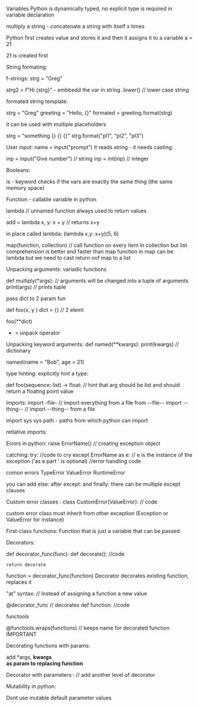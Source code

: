 Variables 
Python is dynamically typed, no explicit type is required in variable declaration 

multiply a string - concatenate a string with itself x times 

Python first creates value and stores it and then it assigns it to a variable 
a = 21 

21 is created first 


String formating: 

f-strings: 
strg = "Greg"

strg2 = f"Hi {strg}"  - embbedd the var in string 
.lower() // lower case string 

formated string template:

strg = "Greg"
greeting = "Hello, {}"
formated = greeting.format(strg)

it can be used with multiple placeholders 

strg = "something {} {} {}"
strg.format("pl1", "pl2", "pl3")


User input: 
name = input("prompt") 
It reads string - it needs casting: 

inp  = input("Give number") // string 
inp = int(inp) // integer

Booleans: 

is - keyword checks if the vars are exactly the same thing (the same memory space)


Function - callable variable in python 


lambda // unnamed function always used to return values 

add = lambda x, y: x + y // returns x+y 

in place called lambda: 
(lambda x,y: x+y)(5, 6)

map(function, collection) // call function on every item in collection 
but list comprehension is better and faster than map 
function in map can be lambda but we need to  cast return oof map to a list


Unpacking arguments:  variadic functions 

def multiply(*args): 	// arguments will be changed into a tuple of arguments 
	print(args) // prints tuple 
	
	
pass dict to 2 param fun 

def foo(x, y )
dict = {} // 2 elemt 

foo(**dict)

* = unpack operator 

Unpacking keyword arguments: 
def named(**kwargs): 
	print(kwargs) // dictionary
	
named(name = "Bob", age = 21)


type hinting: explicitly hint a type: 


def foo(sequence: list) -> float: 
// hint that arg should be list and should return a floating point value 

Imports: 
import -file- // import everything from a file 
from --file-- import --thing-- // import --thing-- from a file 

import sys 
sys.path - paths from which python can import

retlative imports: 


Errors in python: 
	raise ErrorName() // creating exception object  
	
catching: 
try: 
	//code to cry 
except ErrorName as e: // e is the instance of the exception ('as e part ' is optional) 
	//error handling code 
	
comon errors
TypeError ValueError RuntimeError 

you can add else: after except: 
and finally: 
there can be multiple except clauses 
	

Custom error classes :
class CustomError(ValueError): 
	// code 
	
custom error class must inherit from other exception (Exception or ValueError for instance)

First-class functions: Function that is just a variable that can be passed

Decorators: 

def decorator_func(func): 
	def decorate(): 
		//code 
		
	return decorate

function = decorator_func(function)
Decorator decorates existing function, replaces it 

"at" syntax:  // Instead of assigning a function a new value 

@decorator_func  // decorates 
def function: 
	//code 

functools 

@functools.wraps(functions) // keeps name for decorated function IMPORTANT 

Decorating functions with params: 

add *args, **kwargs  
as  param to replacing function** 

Decorator with parameters : 
	// add another level of decorator 


Mutability in python: 

Dont use mutable default parameter values 